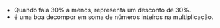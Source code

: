 - Quando fala 30% a menos, representa um desconto de 30%. 
- é uma boa decompor em soma de números inteiros na multiplicação. 